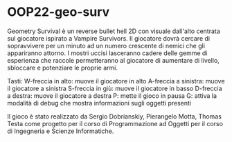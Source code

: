 # OOP22-geo-surv
Geometry Survival è un reverse bullet hell 2D con visuale dall'alto centrata sul giocatore ispirato a Vampire Survivors. Il giocatore dovrà cercare di sopravvivere per un minuto ad un numero crescente di nemici che gli appariranno attorno. I mostri uccisi lasceranno cadere delle gemme di esperienza che raccole permetteranno al giocatore di aumentare di livello, sbloccare e potenziare le proprie armi.

Tasti:
W-freccia in alto: muove il giocatore in alto
A-freccia a sinistra: muove il giocatore a sinistra
S-freccia in giù: muove il giocatore in basso
D-freccia a destra: muove il giocatore a destra
P: mette il gioco in pausa
G: attiva la modalità di debug che mostra informazioni sugli oggetti presenti

Il gioco è stato realizzato da Sergio Dobrianskiy, Pierangelo Motta, Thomas Testa come progetto per il corso di Programmazione ad Oggetti per il corso di Ingegneria e Scienze Informatiche. 
